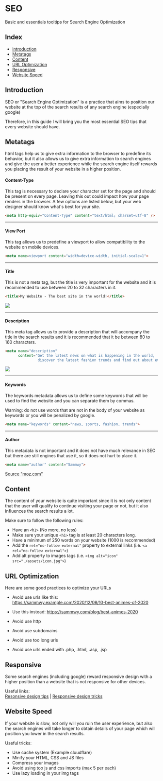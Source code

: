 # SEO
Basic and essentials tooltips for Search Engine Optimization

## Index
- [Introduction](#introduction)
- [Metatags](#metatags)
- [Content](#content)
- [URL Optimization](#url-optimization)
- [Responsive](#responsive)
- [Website Speed](#website-speed)

## Introduction
SEO or "Search Engine Optimization" is a practice that aims to position our website at the top of the search results of any search engine (especially google)  
  
Therefore, in this guide I will bring you the most essential SEO tips that every website should have.  

## Metatags
html <META> tags help us to give extra information to the browser to predefine its behavior, but it also allows us to give extra information to search engines and give the user a better experience while the search engine itself rewards you placing the result of your website in a higher position.  
  
#### Content-Type
This tag is necessary to declare your character set for the page and should be present on every page. Leaving this out could impact how your page renders in the browser. A few options are listed below, but your web designer should know what's best for your site.   
```html
<meta http-equiv="Content-Type" content="text/html; charset=utf-8" />
```

<hr>

#### View Port
This tag allows us to predefine a viewport to allow compatibility to the website on mobile devices.  
```html
<meta name=viewport content="width=device-width, initial-scale=1">
```

<hr>

#### Title
This is not a meta tag, but the title is very important for the website and it is recommended to use between 20 to 32 characters in it.  
```html
<title>My Website - The best site in the world!</title>
```
<img src="https://i.imgur.com/3Gq4CTR.png">

<hr>

#### Description
This meta tag allows us to provide a description that will accompany the title in the search results and it is recommended that it be between 80 to 160 characters.  
```html
<meta name="description" 
      content="Get the latest news on what is happening in the world, 
               discover the latest fashion trends and find out about everything in the world of sports.">
```
<img src="https://i.imgur.com/G7XfFJQ.png">

<hr>

#### Keywords
The keywords metadata allows us to define some keywords that will be used to find the website and you can separate them by commas.  
  
Warning: do not use words that are not in the body of your website as keywords or you will be penalized by google.  
```html
<meta name="keywords" content="news, sports, fashion, trends">
```

<hr>

#### Author
This metadata is not important and it does not have much relevance in SEO but there are still engines that use it, so it does not hurt to place it.
```html
<meta name="author" content="Sammwy">
```
[Source "moz.com"](https://moz.com/learn/seo/)

## Content
The content of your website is quite important since it is not only content that the user will qualify to continue visiting your page or not, but it also influences the search results a lot.  

Make sure to follow the following rules:  
- Have an `<h1>` (No more, no less)  
- Make sure your unique `<h1>` tag is at least 20 characters long.  
- Have a minimum of 250 words on your website (1000 is recommended)  
- Add the `rel="no-follow external"` property to external links (i.e. `<a rel="no-follow external">`)  
- Add alt property to images tags (i.e. `<img alt="icon" src="./assets/icon.jpg">`)  

## URL Optimization
Here are some good practices to optimize your URLs  
  
- Avoid use urls like this:  
https://sammwy.example.com/2020/12/08/10-best-animes-of-2020  

- Use this instead: 
https://sammwy.com/blog/best-animes-2020  

- Avoid use http  
- Avoid use subdomains  
- Avoid use too long urls  
- Avoid use urls ended with .php, .html, .asp, .jsp  

## Responsive
Some search engines (including google) reward responsive design with a higher position than a website that is not responsive for other devices.  
  
Useful links:  
[Resonsive design tips](https://business.tutsplus.com/articles/quick-responsive-web-design-tips-tricks--cms-30684) | [Responsive design tricks](https://webflow.com/blog/responsive-web-design-tricks-and-tips)

## Website Speed
If your website is slow, not only will you ruin the user experience, but also the search engines will take longer to obtain details of your page which will position you lower in the search results.  

Useful tricks:  
- Use cache system (Example cloudflare)  
- Minify your HTML, CSS and JS files  
- Compress your images  
- Avoid using too js and css imports (max 5 per each)  
- Use lazy loading in your img tags


